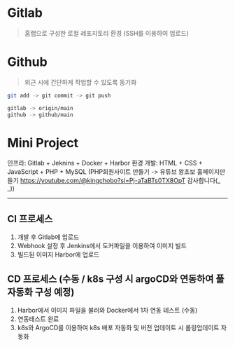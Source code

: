 # Gitlab
> 홈랩으로 구성한 로컬 레포지토리 환경 (SSH를 이용하여 업로드)


# Github
> 외근 시에 간단하게 작업할 수 있도록 동기화

```bash
git add -> git commit -> git push

gitlab -> origin/main
github -> github/main
```


# Mini Project

인프라: Gitlab + Jeknins + Docker + Harbor 환경
개발: HTML + CSS + JavaScript + PHP + MySQL 
(PHP회원사이트 만들기 -> 유튜브 왕초보 홈페이지만들기 https://youtube.com/@kingchobo?si=Pj-aTaBTs0TX8OpT  감사합니다(_ _))


---

## CI 프로세스
1. 개발 후 Gitlab에 업로드
2. Webhook 설정 후 Jenkins에서 도커파일을 이용하여 이미지 빌드
3. 빌드된 이미지 Harbor에 업로드

## CD 프로세스 (수동 / k8s 구성 시 argoCD와 연동하여 풀 자동화 구성 예정)
1. Harbor에서 이미지 파일을 불러와 Docker에서 1차 연동 테스트 (수동)
2. 연동테스트 완료
3. k8s와 ArgoCD를 이용하여 k8s 배포 자동화 및 버전 업데이트 시 롤링업데이트 자동화



